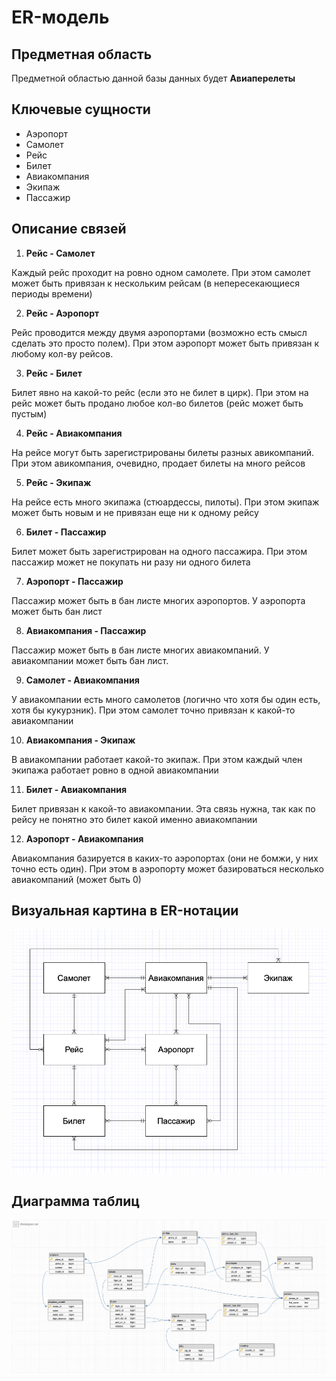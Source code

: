 # ER-модель

## Предметная область

Предметной областью данной базы данных будет **Авиаперелеты**

## Ключевые сущности

- Аэропорт
- Самолет
- Рейс
- Билет
- Авиакомпания
- Экипаж
- Пассажир

## Описание связей

1) **Рейс - Самолет**

Каждый рейс проходит на ровно одном самолете. При этом самолет может быть привязан к нескольким рейсам (в непересекающиеся периоды времени)

2) **Рейс - Аэропорт**

Рейс проводится между двумя аэропортами (возможно есть смысл сделать это просто полем). При этом аэропорт может быть привязан к любому кол-ву рейсов.

3) **Рейс - Билет**

Билет явно на какой-то рейс (если это не билет в цирк). При этом на рейс может быть продано любое кол-во билетов (рейс может быть пустым)

4) **Рейс - Авиакомпания**

На рейсе могут быть зарегистрированы билеты разных авикомпаний. При этом авикомпания, очевидно, продает билеты на много рейсов

5) **Рейс - Экипаж**

На рейсе есть много экипажа (стюардессы, пилоты). При этом экипаж может быть новым и не привязан еще ни к одному рейсу

6) **Билет - Пассажир**

Билет может быть зарегистрирован на одного пассажира. При этом пассажир может не покупать ни разу ни одного билета

7) **Аэропорт - Пассажир**

Пассажир может быть в бан листе многих аэропортов. У аэропорта может быть бан лист

8) **Авиакомпания - Пассажир**

Пассажир может быть в бан листе многих авиакомпаний. У авиакомпании может быть бан лист.

9)  **Самолет - Авиакомпания**

У авиакомпании есть много самолетов (логично что хотя бы один есть, хотя бы кукурзник). При этом самолет точно привязан к какой-то авиакомпании

10)  **Авиакомпания - Экипаж**

В авиакомпании работает какой-то экипаж. При этом каждый член экипажа работает ровно в одной авиакомпании

11)  **Билет - Авиакомпания**

Билет привязан к какой-то авиакомпании. Эта связь нужна, так как по рейсу не понятно это билет какой именно авиакомпании

12) **Аэропорт - Авиакомпания**

Авиакомпания базируется в каких-то аэропортах (они не бомжи, у них точно есть один). При этом в аэропорту может базироваться несколько авиакомпаний (может быть 0)

## Визуальная картина в ER-нотации

![ER-model](images/er-model.png)

## Диаграмма таблиц

![Diagramm](images/diagram.png)